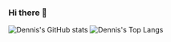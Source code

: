 ### Hi there 👋

![Dennis's GitHub stats](https://github-readme-stats-nine-pink-88.vercel.app/api?username=Frisch12&count_private=true)
![Dennis's Top Langs](https://github-readme-stats-nine-pink-88.vercel.app/api/top-langs/?username=Frisch12&langs_count=8&layout=compact)
